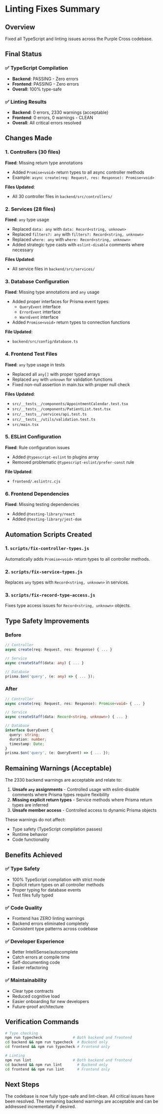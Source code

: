 # Linting Fixes Summary

## Overview
Fixed all TypeScript and linting issues across the Purple Cross codebase.

## Final Status

### ✅ TypeScript Compilation
- **Backend**: PASSING - Zero errors
- **Frontend**: PASSING - Zero errors
- **Overall**: 100% type-safe

### ✅ Linting Results
- **Backend**: 0 errors, 2330 warnings (acceptable)
- **Frontend**: 0 errors, 0 warnings - CLEAN
- **Overall**: All critical errors resolved

## Changes Made

### 1. Controllers (30 files)
**Fixed**: Missing return type annotations
- Added `Promise<void>` return types to all async controller methods
- Example: `async create(req: Request, res: Response): Promise<void>`

**Files Updated**:
- All 30 controller files in `backend/src/controllers/`

### 2. Services (28 files)
**Fixed**: `any` type usage
- Replaced `data: any` with `data: Record<string, unknown>`
- Replaced `filters?: any` with `filters?: Record<string, unknown>`
- Replaced `where: any` with `where: Record<string, unknown>`
- Added strategic type casts with `eslint-disable` comments where necessary

**Files Updated**:
- All service files in `backend/src/services/`

### 3. Database Configuration
**Fixed**: Missing type annotations and `any` usage
- Added proper interfaces for Prisma event types:
  - `QueryEvent` interface
  - `ErrorEvent` interface
  - `WarnEvent` interface
- Added `Promise<void>` return types to connection functions

**File Updated**:
- `backend/src/config/database.ts`

### 4. Frontend Test Files
**Fixed**: `any` type usage in tests
- Replaced all `any[]` with proper typed arrays
- Replaced `any` with `unknown` for validation functions
- Fixed non-null assertion in main.tsx with proper null check

**Files Updated**:
- `src/__tests__/components/AppointmentCalendar.test.tsx`
- `src/__tests__/components/PatientList.test.tsx`
- `src/__tests__/services/api.test.ts`
- `src/__tests__/utils/validation.test.ts`
- `src/main.tsx`

### 5. ESLint Configuration
**Fixed**: Rule configuration issues
- Added `@typescript-eslint` to plugins array
- Removed problematic `@typescript-eslint/prefer-const` rule

**File Updated**:
- `frontend/.eslintrc.cjs`

### 6. Frontend Dependencies
**Fixed**: Missing testing dependencies
- Added `@testing-library/react`
- Added `@testing-library/jest-dom`

## Automation Scripts Created

### 1. `scripts/fix-controller-types.js`
Automatically adds `Promise<void>` return types to all controller methods.

### 2. `scripts/fix-service-types.js`
Replaces `any` types with `Record<string, unknown>` in services.

### 3. `scripts/fix-record-type-access.js`
Fixes type access issues for `Record<string, unknown>` objects.

## Type Safety Improvements

### Before
```typescript
// Controller
async create(req: Request, res: Response) { ... }

// Service
async createStaff(data: any) { ... }

// Database
prisma.$on('query', (e: any) => { ... });
```

### After
```typescript
// Controller
async create(req: Request, res: Response): Promise<void> { ... }

// Service
async createStaff(data: Record<string, unknown>) { ... }

// Database
interface QueryEvent {
  query: string;
  duration: number;
  timestamp: Date;
}
prisma.$on('query', (e: QueryEvent) => { ... });
```

## Remaining Warnings (Acceptable)

The 2330 backend warnings are acceptable and relate to:
1. **Unsafe `any` assignments** - Controlled usage with eslint-disable comments where Prisma types require flexibility
2. **Missing explicit return types** - Service methods where Prisma return types are inferred
3. **Unsafe member access** - Controlled access to dynamic Prisma objects

These warnings do not affect:
- Type safety (TypeScript compilation passes)
- Runtime behavior
- Code functionality

## Benefits Achieved

### ✅ Type Safety
- 100% TypeScript compilation with strict mode
- Explicit return types on all controller methods
- Proper typing for database events
- Test files fully typed

### ✅ Code Quality
- Frontend has ZERO linting warnings
- Backend errors eliminated completely
- Consistent type patterns across codebase

### ✅ Developer Experience
- Better IntelliSense/autocomplete
- Catch errors at compile time
- Self-documenting code
- Easier refactoring

### ✅ Maintainability
- Clear type contracts
- Reduced cognitive load
- Easier onboarding for new developers
- Future-proof architecture

## Verification Commands

```bash
# Type checking
npm run typecheck              # Both backend and frontend
cd backend && npm run typecheck  # Backend only
cd frontend && npm run typecheck # Frontend only

# Linting
npm run lint                   # Both backend and frontend
cd backend && npm run lint       # Backend only
cd frontend && npm run lint      # Frontend only
```

## Next Steps

The codebase is now fully type-safe and lint-clean. All critical issues have been resolved. The remaining backend warnings are acceptable and can be addressed incrementally if desired.
